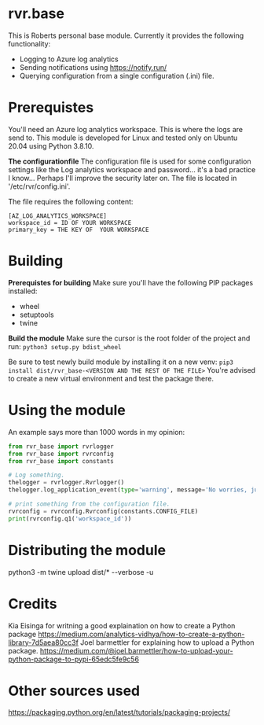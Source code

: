 # rvr.base
This is Roberts personal base module. Currently it provides the following functionality:
- Logging to Azure log analytics
- Sending notifications using https://notify.run/
- Querying configuration from a single configuration (.ini) file.


# Prerequistes
You'll need an Azure log analytics workspace. This is where the logs are send to.
This module is developed for Linux and tested only on Ubuntu 20.04 using Python 3.8.10.

**The configurationfile**
The configuration file is used for some configuration settings like the Log analytics workspace and password... it's a bad practice I know... Perhaps I'll improve the security later on. The file is located in '/etc/rvr/config.ini'.

The file requires the following content:
```
[AZ_LOG_ANALYTICS_WORKSPACE]
workspace_id = ID OF YOUR WORKSPACE
primary_key = THE KEY OF  YOUR WORKSPACE
``` 

# Building
**Prerequistes for building**
Make sure you'll have the following PIP packages installed:
- wheel
- setuptools
- twine

**Build the module**
Make sure the cursor is the root folder of the project and run:
`python3 setup.py bdist_wheel`

Be sure to test newly build module by installing it on a new venv:
`pip3 install dist/rvr_base-<VERSION AND THE REST OF THE FILE>`
You're advised to create a new virtual environment and test the package there.


# Using the module
An example says more than 1000 words in my opinion:
```Python
from rvr_base import rvrlogger
from rvr_base import rvrconfig
from rvr_base import constants

# Log something.
thelogger = rvrlogger.Rvrlogger()
thelogger.log_application_event(type='warning', message='No worries, just testing here.')

# print something from the configuration file.
rvrconfig = rvrconfig.Rvrconfig(constants.CONFIG_FILE)
print(rvrconfig.q1('workspace_id'))
``` 

# Distributing the module
python3 -m twine upload dist/* --verbose -u <PyPi username>

# Credits
Kia Eisinga for writning a good explaination on how to create a Python package
https://medium.com/analytics-vidhya/how-to-create-a-python-library-7d5aea80cc3f
Joel barmettler for explaining how to upload a Python package.
https://medium.com/@joel.barmettler/how-to-upload-your-python-package-to-pypi-65edc5fe9c56

# Other sources used
https://packaging.python.org/en/latest/tutorials/packaging-projects/